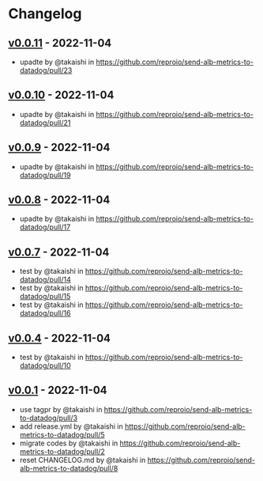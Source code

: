 # Changelog

## [v0.0.11](https://github.com/reproio/send-alb-metrics-to-datadog/compare/v0.0.10...v0.0.11) - 2022-11-04
- upadte by @takaishi in https://github.com/reproio/send-alb-metrics-to-datadog/pull/23

## [v0.0.10](https://github.com/reproio/send-alb-metrics-to-datadog/compare/v0.0.9...v0.0.10) - 2022-11-04
- upadte by @takaishi in https://github.com/reproio/send-alb-metrics-to-datadog/pull/21

## [v0.0.9](https://github.com/reproio/send-alb-metrics-to-datadog/compare/v0.0.8...v0.0.9) - 2022-11-04
- upadte by @takaishi in https://github.com/reproio/send-alb-metrics-to-datadog/pull/19

## [v0.0.8](https://github.com/reproio/send-alb-metrics-to-datadog/compare/v0.0.7...v0.0.8) - 2022-11-04
- upadte by @takaishi in https://github.com/reproio/send-alb-metrics-to-datadog/pull/17

## [v0.0.7](https://github.com/reproio/send-alb-metrics-to-datadog/compare/v0.0.6...v0.0.7) - 2022-11-04
- test by @takaishi in https://github.com/reproio/send-alb-metrics-to-datadog/pull/14
- test by @takaishi in https://github.com/reproio/send-alb-metrics-to-datadog/pull/15
- test by @takaishi in https://github.com/reproio/send-alb-metrics-to-datadog/pull/16

## [v0.0.4](https://github.com/reproio/send-alb-metrics-to-datadog/compare/v0.0.3...v0.0.4) - 2022-11-04
- test by @takaishi in https://github.com/reproio/send-alb-metrics-to-datadog/pull/10

## [v0.0.1](https://github.com/reproio/send-alb-metrics-to-datadog/commits/v0.0.1) - 2022-11-04
- use tagpr by @takaishi in https://github.com/reproio/send-alb-metrics-to-datadog/pull/3
- add release.yml by @takaishi in https://github.com/reproio/send-alb-metrics-to-datadog/pull/5
- migrate codes by @takaishi in https://github.com/reproio/send-alb-metrics-to-datadog/pull/2
- reset CHANGELOG.md by @takaishi in https://github.com/reproio/send-alb-metrics-to-datadog/pull/8
